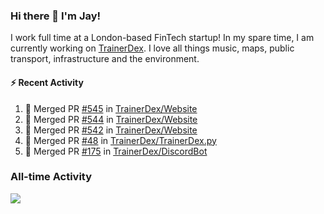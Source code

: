 ### Hi there 👋 I'm Jay!
I work full time at a London-based FinTech startup! In my spare time, I am currently working on [TrainerDex](https://www.github.com/TrainerDex). I love all things music, maps, public transport, infrastructure and the environment.

#### :zap: Recent Activity
<!--START_SECTION:activity-->
1. 🎉 Merged PR [#545](https://github.com/TrainerDex/Website/pull/545) in [TrainerDex/Website](https://github.com/TrainerDex/Website)
2. 🎉 Merged PR [#544](https://github.com/TrainerDex/Website/pull/544) in [TrainerDex/Website](https://github.com/TrainerDex/Website)
3. 🎉 Merged PR [#542](https://github.com/TrainerDex/Website/pull/542) in [TrainerDex/Website](https://github.com/TrainerDex/Website)
4. 🎉 Merged PR [#48](https://github.com/TrainerDex/TrainerDex.py/pull/48) in [TrainerDex/TrainerDex.py](https://github.com/TrainerDex/TrainerDex.py)
5. 🎉 Merged PR [#175](https://github.com/TrainerDex/DiscordBot/pull/175) in [TrainerDex/DiscordBot](https://github.com/TrainerDex/DiscordBot)
<!--END_SECTION:activity-->


### All-time Activity
[<img src="https://github-readme-stats.vercel.app/api/wakatime?username=TurnrDev&layout=compact" />](https://wakatime.com/@TurnrDev)  
